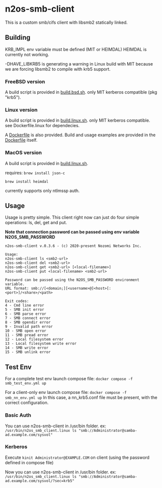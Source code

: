 # n2os-smb-client

This is a custom smb/cifs client with libsmb2 statically linked.

## Building

KRB_IMPL env variable must be defined (MIT or HEIMDAL)
HEIMDAL is currently not working.

-DHAVE_LIBKRB5 is generating a warning in Linux build with MIT because we are forcing libsmb2 to compile with krb5 support.

### FreeBSD version

A build script is provided in [build.bsd.sh](build.bsd.sh).
only MIT kerberos compatible (pkg "krb5").

### Linux version

A build script is provided in [build.linux.sh](build.linux.sh).
only MIT kerberos compatible.
see Dockerfile.linux for dependecies.

A [Dockerfile](Dockerfile.linux) is also provided.
Build and usage examples are provided in the [Dockerfile](Dockerfile.linux) itself.

### MacOS version

A build script is provided in [build.linux.sh](build.macos.sh).

requires:
``` brew install json-c ```

``` brew install heimdal ```

currently supports only ntlmssp auth.

## Usage

Usage is pretty simple. This client right now can just do four simple
operations: ls, del, get and put.

<!-- markdownlint-disable-next-line MD036 -->
**Note that connection password can be passed using env variable N2OS_SMB_PASSWORD**

```text
n2os-smb-client v.0.3.6 - (c) 2020-present Nozomi Networks Inc.

Usage:
n2os-smb-client ls <smb2-url>
n2os-smb-client del <smb2-url>
n2os-smb-client get <smb2-url> [<local-filename>]
n2os-smb-client put <local-filename> <smb2-url>

Password can be passed using the N2OS_SMB_PASSWORD environment variable.
URL format: smb://[<domain;][<username>@]<host>[:<port>]/<share>/<path>

Exit codes:
4 - Cmd line error
5 - SMB init error
6 - SMB parse error
7 - SMB connect error
8 - SMB opendir error
9 - Invalid path error
10 - SMB open error
11 - SMB pread error
12 - Local filesystem error
13 - Local filesystem write error
14 - SMB write error
15 - SMB unlink error
```

## Test Env

For a complete test env launch compose file: ```docker compose -f smb_test_env.yml up```

For a client-only env launch compose file: ```docker compose -f smb_nn_env.yml up```
In this case, a nn_krb5.conf file must be present, with the correct configuration.

### Basic Auth

You can use n2os-smb-client in /usr/bin folder. ex:
```/usr/bin/n2os_smb_client.linux ls "smb://Administrator@samba-ad.example.com/sysvol"```

### Kerberos

Execute ```kinit Administrator@EXAMPLE.COM```
on client (using the password defined in compose file)

Now you can use n2os-smb-client in /usr/bin folder. ex:
```/usr/bin/n2os_smb_client.linux ls "smb://Administrator@samba-ad.example.com/sysvol/?sec=krb5"```
